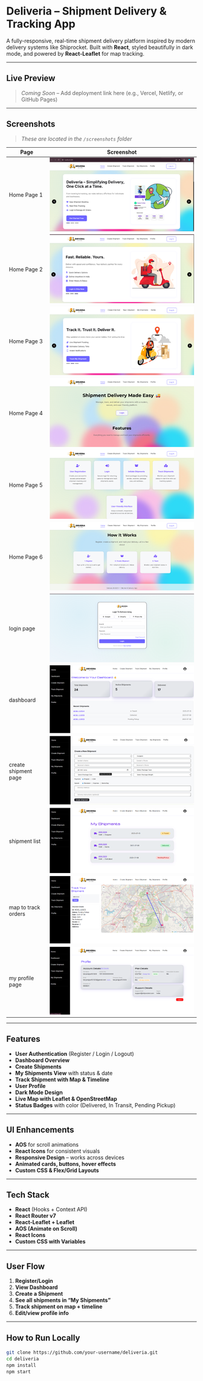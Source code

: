 #  Deliveria – Shipment Delivery & Tracking App

A fully-responsive, real-time shipment delivery platform inspired by modern delivery systems like Shiprocket. Built with **React**, styled beautifully in dark mode, and powered by **React-Leaflet** for map tracking.

---

##  Live Preview

> _Coming Soon_ – Add deployment link here (e.g., Vercel, Netlify, or GitHub Pages)

---

## Screenshots

> _These are located in the `/screenshots` folder_

| Page | Screenshot |
|------|------------|
| Home Page 1 | ![](./screenshots/Screenshot%202025-07-12%20205050.png) |
| Home Page 2| ![](./screenshots/Screenshot%202025-07-12%20205059.png) |
| Home Page 3 | ![](./screenshots/Screenshot%202025-07-12%20205107.png) |
| Home Page 4| ![](./screenshots/Screenshot%202025-07-12%20205116.png) |
| Home Page 5| ![](./screenshots/Screenshot%202025-07-12%20205124.png) |
| Home Page 6 | ![](./screenshots/Screenshot%202025-07-12%20205132.png) |
| login page | ![](./screenshots/Screenshot%202025-07-12%20205139.png) |
| dashboard | ![](./screenshots/Screenshot%202025-07-12%20205150.png) |
|create shipment page | ![](./screenshots/Screenshot%202025-07-12%20205159.png) |
| shipment list| ![](./screenshots/Screenshot%202025-07-12%20205208.png) |
| map to track orders | ![](./screenshots/Screenshot%202025-07-12%20205322.png) |
| my profile page | ![](./screenshots/Screenshot%202025-07-12%20205331.png) |

---

##  Features

-  **User Authentication** (Register / Login / Logout)
- **Dashboard Overview**
-  **Create Shipments**
- **My Shipments View** with status & date
-  **Track Shipment with Map & Timeline**
-  **User Profile**
-  **Dark Mode Design**
- **Live Map with Leaflet & OpenStreetMap**
-  **Status Badges** with color (Delivered, In Transit, Pending Pickup)

---

##  UI Enhancements

- **AOS** for scroll animations  
- **React Icons** for consistent visuals  
- **Responsive Design** – works across devices  
- **Animated cards, buttons, hover effects**  
- **Custom CSS & Flex/Grid Layouts**

---

## Tech Stack

- **React** (Hooks + Context API)
- **React Router v7**
- **React-Leaflet + Leaflet**
- **AOS (Animate on Scroll)**
- **React Icons**
- **Custom CSS with Variables**

---

## User Flow

1. **Register/Login**
2. **View Dashboard**
3. **Create a Shipment**
4. **See all shipments in “My Shipments”**
5. **Track shipment on map + timeline**
6. **Edit/view profile info**

---

## How to Run Locally

```bash
git clone https://github.com/your-username/deliveria.git
cd deliveria
npm install
npm start
